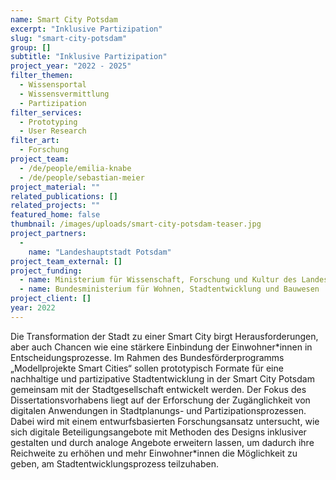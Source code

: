 ```yaml
---
name: Smart City Potsdam
excerpt: "Inklusive Partizipation"
slug: "smart-city-potsdam"
group: []
subtitle: "Inklusive Partizipation"
project_year: "2022 - 2025"
filter_themen:
  - Wissensportal
  - Wissensvermittlung
  - Partizipation
filter_services:
  - Prototyping
  - User Research
filter_art:
  - Forschung
project_team: 
  - /de/people/emilia-knabe
  - /de/people/sebastian-meier
project_material: ""
related_publications: []
related_projects: ""
featured_home: false
thumbnail: /images/uploads/smart-city-potsdam-teaser.jpg
project_partners: 
  - 
    name: "Landeshauptstadt Potsdam"
project_team_external: []
project_funding:
  - name: Ministerium für Wissenschaft, Forschung und Kultur des Landes Brandenburg
  - name: Bundesministerium für Wohnen, Stadtentwicklung und Bauwesen
project_client: []
year: 2022
---
```

Die Transformation der Stadt zu einer Smart City birgt Herausforderungen, aber auch Chancen wie eine stärkere Einbindung der Einwohner\*innen in Entscheidungsprozesse. Im Rahmen des Bundesförderprogramms „Modellprojekte Smart Cities“ sollen prototypisch Formate für eine nachhaltige und partizipative Stadtentwicklung in der Smart City Potsdam gemeinsam mit der Stadtgesellschaft entwickelt werden. Der Fokus des Dissertationsvorhabens liegt auf der Erforschung der Zugänglichkeit von digitalen Anwendungen in Stadtplanungs- und Partizipationsprozessen. Dabei wird mit einem entwurfsbasierten Forschungsansatz untersucht, wie sich digitale Beteiligungsangebote mit Methoden des Designs inklusiver gestalten und durch analoge Angebote erweitern lassen, um dadurch ihre Reichweite zu erhöhen und mehr Einwohner\*innen die Möglichkeit zu geben, am Stadtentwicklungsprozess teilzuhaben.